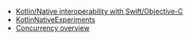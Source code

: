 - [Kotlin/Native interoperability with Swift/Objective-C](https://kotlinlang.org/docs/reference/native/objc_interop.html)
- [KotlinNativeExperiments](https://github.com/defio/KotlinNativeExperiments)
- [Concurrency overview](https://kotlinlang.org/docs/mobile/concurrency-overview.html)